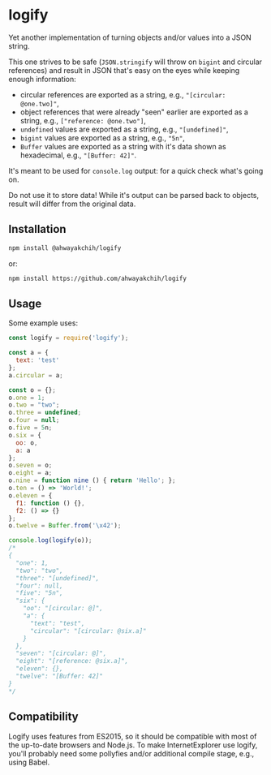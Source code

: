 logify
======

Yet another implementation of turning objects and/or values into a JSON string.

This one strives to be safe (`JSON.stringify` will throw on `bigint` and circular references) and result in JSON that's easy on the eyes while keeping enough information:

- circular references are exported as a string, e.g., `"[circular: @one.two]"`,
- object references that were already "seen" earlier are exported as a string, e.g., `["reference: @one.two"]`,
- `undefined` values are exported as a string, e.g., `"[undefined]"`,
- `bigint` values are exported as a string, e.g., `"5n"`,
- `Buffer` values are exported as a string with it's data shown as hexadecimal, e.g., `"[Buffer: 42]"`.

It's meant to be used for `console.log` output: for a quick check what's going on.

Do not use it to store data! While it's output can be parsed back to objects, result will differ from the original data.


## Installation

```sh
npm install @ahwayakchih/logify
```

or:

```sh
npm install https://github.com/ahwayakchih/logify
```


## Usage

Some example uses:

```js
const logify = require('logify');

const a = {
  text: 'test'
};
a.circular = a;

const o = {};
o.one = 1;
o.two = "two";
o.three = undefined;
o.four = null;
o.five = 5n;
o.six = {
  oo: o,
  a: a
};
o.seven = o;
o.eight = a;
o.nine = function nine () { return 'Hello'; };
o.ten = () => 'World!';
o.eleven = {
  f1: function () {},
  f2: () => {}
};
o.twelve = Buffer.from('\x42');

console.log(logify(o));
/*
{
  "one": 1,
  "two": "two",
  "three": "[undefined]",
  "four": null,
  "five": "5n",
  "six": {
    "oo": "[circular: @]",
    "a": {
      "text": "test",
      "circular": "[circular: @six.a]"
    }
  },
  "seven": "[circular: @]",
  "eight": "[reference: @six.a]",
  "eleven": {},
  "twelve": "[Buffer: 42]"
}
*/
```


## Compatibility

Logify uses features from ES2015, so it should be compatible with most of the up-to-date browsers and Node.js.
To make InternetExplorer use logify, you'll probably need some pollyfies and/or additional compile stage, e.g., using Babel.
